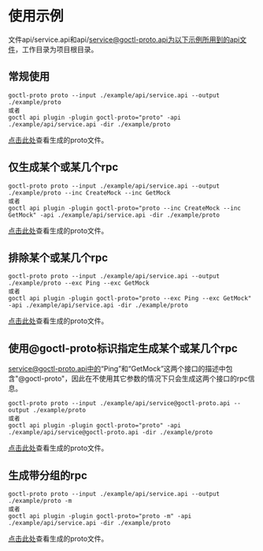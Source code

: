 # 使用示例

文件api/service.api和api/service@goctl-proto.api为以下示例所用到的api文件，工作目录为项目根目录。

## 常规使用

```
goctl-proto proto --input ./example/api/service.api --output ./example/proto
或者
goctl api plugin -plugin goctl-proto="proto" -api ./example/api/service.api -dir ./example/proto
```

[点击此处](https://github.com/liferod/goctl-proto/blob/main/example/proto/1_normal.proto)查看生成的proto文件。

## 仅生成某个或某几个rpc

```
goctl-proto proto --input ./example/api/service.api --output ./example/proto --inc CreateMock --inc GetMock
或者
goctl api plugin -plugin goctl-proto="proto --inc CreateMock --inc GetMock" -api ./example/api/service.api -dir ./example/proto
```

[点击此处](https://github.com/liferod/goctl-proto/blob/main/example/proto/2_include.proto)查看生成的proto文件。

## 排除某个或某几个rpc

```
goctl-proto proto --input ./example/api/service.api --output ./example/proto --exc Ping --exc GetMock
或者
goctl api plugin -plugin goctl-proto="proto --exc Ping --exc GetMock" -api ./example/api/service.api -dir ./example/proto
```

[点击此处](https://github.com/liferod/goctl-proto/blob/main/example/proto/3_exclude.proto)查看生成的proto文件。

## 使用@goctl-proto标识指定生成某个或某几个rpc

service@goctl-proto.api中的“Ping”和“GetMock”这两个接口的描述中包含"@goctl-proto"，因此在不使用其它参数的情况下只会生成这两个接口的rpc信息。

```
goctl-proto proto --input ./example/api/service@goctl-proto.api --output ./example/proto
或者
goctl api plugin -plugin goctl-proto="proto" -api ./example/api/service@goctl-proto.api -dir ./example/proto
```

[点击此处](https://github.com/liferod/goctl-proto/blob/main/example/proto/4_@goctl-proto.proto)查看生成的proto文件。

## 生成带分组的rpc

```
goctl-proto proto --input ./example/api/service.api --output ./example/proto -m
或者
goctl api plugin -plugin goctl-proto="proto -m" -api ./example/api/service.api -dir ./example/proto
```

[点击此处](https://github.com/liferod/goctl-proto/blob/main/example/proto/5_group.proto)查看生成的proto文件。
